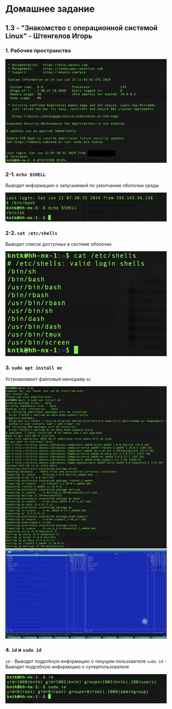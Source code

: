# Домашнее задание

## 1.3 - "Знакомство с операционной системой Linux" - Штенгелов Игорь

### 1. Рабочее пространство

<img src="desktop1.png" alt="Рабочее пространство">

### 2-1. `echo $SHELL`
Выводит информацию о запускаемой по умолчанию оболочки среды

<img src="echo_shell.png" alt="Оболочка среды">

### 2-2. `cat /etc/shells`
Выводит список доступных в системе оболочек

<img src="cat_shells.png" alt="Доступные оболочки среды">

### 3. `sudo apt install mc`
Устанавливает файловый менеджер `mc`

<img src="apt_install_mc.png" alt="Установка MC">

<img src="mc.png" alt="Midnight Commander">

### 4. `id` и `sudo id`
`id` - Выводит подробную информацию о текущем пользователе
`sudo id` - Выводит подробную информацию о суперпользователе

<img src="id_sudo_id.png" alt="Информация о пользователе и суперпользователе">
